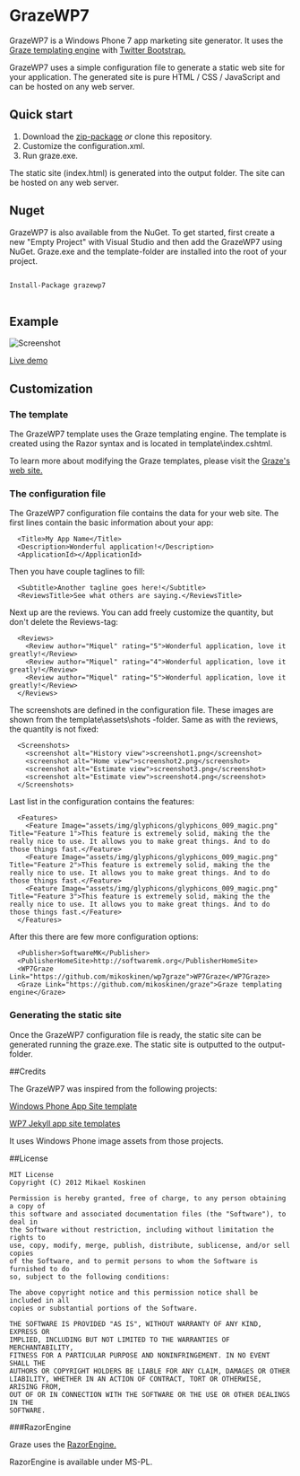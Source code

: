 # GrazeWP7
GrazeWP7 is a Windows Phone 7 app marketing site generator. It uses the [Graze templating engine](https://github.com/mikoskinen/graze) with [Twitter Bootstrap.](https://github.com/twitter/bootstrap/)

GrazeWP7 uses a simple configuration file to generate a static web site for your application. The generated site is pure HTML / CSS / JavaScript and can be hosted on any web server.

## Quick start

1. Download the [zip-package](https://github.com/downloads/mikoskinen/grazewp7/grazewp7_2.0.zip) *or* clone this repository.
2. Customize the configuration.xml.
3. Run graze.exe.

The static site (index.html) is generated into the output folder. The site can be hosted on any web server.

## Nuget

GrazeWP7 is also available from the NuGet. To get started, first create a new "Empty Project" with Visual Studio and then add the GrazeWP7 using NuGet. Graze.exe and the template-folder are installed into the root of your project.

<pre>
<code>
Install-Package grazewp7
</code>
</pre>

## Example

![Screenshot](http://mikaelkoskinen.net/image.axd?picture=screenshot_small.png)

[Live demo](http://mikoskinen.github.com/grazewp7/)

## Customization

### The template

The GrazeWP7 template uses the Graze templating engine. The template is created using the Razor syntax and is located in template\index.cshtml.

To learn more about modifying the Graze templates, please visit the [Graze's web site.](https://github.com/mikoskinen/graze)

### The configuration file

The GrazeWP7 configuration file contains the data for your web site. The first lines contain the basic information about your app:

      <Title>My App Name</Title>
      <Description>Wonderful application!</Description>
      <ApplicationId></ApplicationId>

Then you have couple taglines to fill:


      <Subtitle>Another tagline goes here!</Subtitle>
      <ReviewsTitle>See what others are saying.</ReviewsTitle>


Next up are the reviews. You can add freely customize the quantity, but don't delete the Reviews-tag:

      <Reviews>
        <Review author="Miquel" rating="5">Wonderful application, love it greatly!</Review>
        <Review author="Miquel" rating="4">Wonderful application, love it greatly!</Review>
        <Review author="Miquel" rating="5">Wonderful application, love it greatly!</Review>
      </Reviews>

The screenshots are defined in the configuration file. These images are shown from the template\assets\shots -folder. Same as with the reviews, the quantity is not fixed:

      <Screenshots>
        <screenshot alt="History view">screenshot1.png</screenshot>
        <screenshot alt="Home view">screenshot2.png</screenshot>
        <screenshot alt="Estimate view">screenshot3.png</screenshot>
        <screenshot alt="Estimate view">screenshot4.png</screenshot>
      </Screenshots>

Last list in the configuration contains the features:

      <Features>
        <Feature Image="assets/img/glyphicons/glyphicons_009_magic.png" Title="Feature 1">This feature is extremely solid, making the the really nice to use. It allows you to make great things. And to do those things fast.</Feature>
        <Feature Image="assets/img/glyphicons/glyphicons_009_magic.png" Title="Feature 2">This feature is extremely solid, making the the really nice to use. It allows you to make great things. And to do those things fast.</Feature>
        <Feature Image="assets/img/glyphicons/glyphicons_009_magic.png" Title="Feature 3">This feature is extremely solid, making the the really nice to use. It allows you to make great things. And to do those things fast.</Feature>
      </Features>

After this there are few more configuration options:

      <Publisher>SoftwareMK</Publisher>
      <PublisherHomeSite>http://softwaremk.org</PublisherHomeSite>
      <WP7Graze Link="https://github.com/mikoskinen/wp7graze">WP7Graze</WP7Graze>
      <Graze Link="https://github.com/mikoskinen/graze">Graze templating engine</Graze>

### Generating the static site

Once the GrazeWP7 configuration file is ready, the static site can be generated running the graze.exe. The static site is outputted to the output-folder.

##Credits

The GrazeWP7 was inspired from the following projects:

[Windows Phone App Site template](http://wp7appsite.codeplex.com/)

[WP7 Jekyll app site templates](https://github.com/aeoth/Wp7JekyllTemplates)

It uses Windows Phone image assets from those projects.

##License

    MIT License
    Copyright (C) 2012 Mikael Koskinen
    
    Permission is hereby granted, free of charge, to any person obtaining a copy of
    this software and associated documentation files (the "Software"), to deal in
    the Software without restriction, including without limitation the rights to
    use, copy, modify, merge, publish, distribute, sublicense, and/or sell copies
    of the Software, and to permit persons to whom the Software is furnished to do
    so, subject to the following conditions:
    
    The above copyright notice and this permission notice shall be included in all
    copies or substantial portions of the Software.
    
    THE SOFTWARE IS PROVIDED "AS IS", WITHOUT WARRANTY OF ANY KIND, EXPRESS OR
    IMPLIED, INCLUDING BUT NOT LIMITED TO THE WARRANTIES OF MERCHANTABILITY,
    FITNESS FOR A PARTICULAR PURPOSE AND NONINFRINGEMENT. IN NO EVENT SHALL THE
    AUTHORS OR COPYRIGHT HOLDERS BE LIABLE FOR ANY CLAIM, DAMAGES OR OTHER
    LIABILITY, WHETHER IN AN ACTION OF CONTRACT, TORT OR OTHERWISE, ARISING FROM,
    OUT OF OR IN CONNECTION WITH THE SOFTWARE OR THE USE OR OTHER DEALINGS IN THE
    SOFTWARE.

###RazorEngine

Graze uses the [RazorEngine.](http://razorengine.codeplex.com/)

RazorEngine is available under MS-PL.
